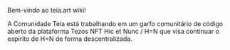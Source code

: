 Bem-vindo ao teia.art wiki!

A Comunidade Teia está trabalhando em um garfo comunitário de código aberto da plataforma Tezos NFT Hic et Nunc / H=N que visa continuar o espírito de H=N de forma descentralizada.
